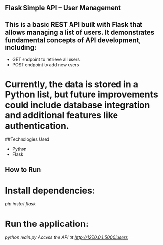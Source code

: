 ## Flask Simple API – User Management
## This is a basic REST API built with Flask that allows managing a list of users. It demonstrates fundamental concepts of API development, including:
* GET endpoint to retrieve all users
* POST endpoint to add new users

# Currently, the data is stored in a Python list, but future improvements could include database integration and additional features like authentication.

##Technologies Used
* Python
* Flask

## How to Run
# Install dependencies:

*pip install flask*

# Run the application:
*python main.py*
*Access the API at http://127.0.0.1:5000/users*
